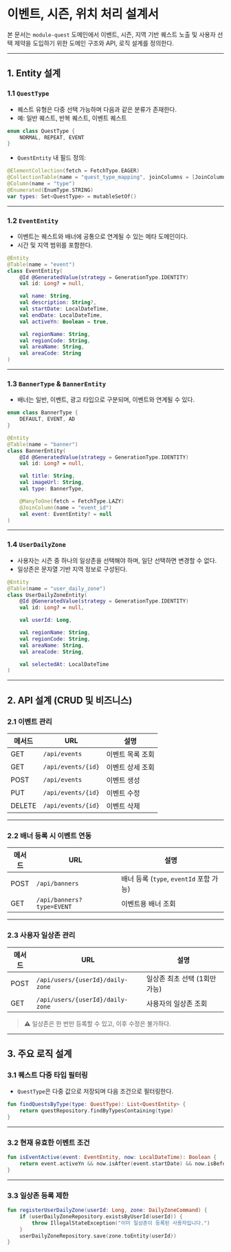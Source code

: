 # 이벤트, 시즌, 위치 처리 설계서

본 문서는 `module-quest` 도메인에서 이벤트, 시즌, 지역 기반 퀘스트 노출 및 사용자 선택 제약을 도입하기 위한 도메인 구조와 API, 로직 설계를 정의한다.

---

## 1. Entity 설계

### 1.1 `QuestType`

* 퀘스트 유형은 다중 선택 가능하며 다음과 같은 분류가 존재한다.
* 예: 일반 퀘스트, 반복 퀘스트, 이벤트 퀘스트

```kotlin
enum class QuestType {
    NORMAL, REPEAT, EVENT
}
```

* `QuestEntity` 내 필드 정의:

```kotlin
@ElementCollection(fetch = FetchType.EAGER)
@CollectionTable(name = "quest_type_mapping", joinColumns = [JoinColumn(name = "quest_id")])
@Column(name = "type")
@Enumerated(EnumType.STRING)
var types: Set<QuestType> = mutableSetOf()
```

---

### 1.2 `EventEntity`

* 이벤트는 퀘스트와 배너에 공통으로 연계될 수 있는 메타 도메인이다.
* 시간 및 지역 범위를 포함한다.

```kotlin
@Entity
@Table(name = "event")
class EventEntity(
    @Id @GeneratedValue(strategy = GenerationType.IDENTITY)
    val id: Long? = null,

    val name: String,
    val description: String?,
    val startDate: LocalDateTime,
    val endDate: LocalDateTime,
    val activeYn: Boolean = true,

    val regionName: String,
    val regionCode: String,
    val areaName: String,
    val areaCode: String
)
```

---

### 1.3 `BannerType` & `BannerEntity`

* 배너는 일반, 이벤트, 광고 타입으로 구분되며, 이벤트와 연계될 수 있다.

```kotlin
enum class BannerType {
    DEFAULT, EVENT, AD
}

@Entity
@Table(name = "banner")
class BannerEntity(
    @Id @GeneratedValue(strategy = GenerationType.IDENTITY)
    val id: Long? = null,

    val title: String,
    val imageUrl: String,
    val type: BannerType,

    @ManyToOne(fetch = FetchType.LAZY)
    @JoinColumn(name = "event_id")
    val event: EventEntity? = null
)
```

---

### 1.4 `UserDailyZone`

* 사용자는 시즌 중 하나의 일상존을 선택해야 하며, 일단 선택하면 변경할 수 없다.
* 일상존은 문자열 기반 지역 정보로 구성된다.

```kotlin
@Entity
@Table(name = "user_daily_zone")
class UserDailyZoneEntity(
    @Id @GeneratedValue(strategy = GenerationType.IDENTITY)
    val id: Long? = null,

    val userId: Long,

    val regionName: String,
    val regionCode: String,
    val areaName: String,
    val areaCode: String,

    val selectedAt: LocalDateTime
)
```

---

## 2. API 설계 (CRUD 및 비즈니스)

### 2.1 이벤트 관리

| 메서드    | URL                | 설명        |
| ------ | ------------------ | --------- |
| GET    | `/api/events`      | 이벤트 목록 조회 |
| GET    | `/api/events/{id}` | 이벤트 상세 조회 |
| POST   | `/api/events`      | 이벤트 생성    |
| PUT    | `/api/events/{id}` | 이벤트 수정    |
| DELETE | `/api/events/{id}` | 이벤트 삭제    |

---

### 2.2 배너 등록 시 이벤트 연동

| 메서드  | URL                       | 설명                              |
| ---- | ------------------------- | ------------------------------- |
| POST | `/api/banners`            | 배너 등록 (`type`, `eventId` 포함 가능) |
| GET  | `/api/banners?type=EVENT` | 이벤트용 배너 조회                      |

---

### 2.3 사용자 일상존 관리

| 메서드  | URL                              | 설명                 |
| ---- | -------------------------------- | ------------------ |
| POST | `/api/users/{userId}/daily-zone` | 일상존 최초 선택 (1회만 가능) |
| GET  | `/api/users/{userId}/daily-zone` | 사용자의 일상존 조회        |

> ⚠️ 일상존은 한 번만 등록할 수 있고, 이후 수정은 불가하다.

---

## 3. 주요 로직 설계

### 3.1 퀘스트 다중 타입 필터링

* `QuestType`은 다중 값으로 저장되며 다음 조건으로 필터링한다.

```kotlin
fun findQuestsByType(type: QuestType): List<QuestEntity> {
    return questRepository.findByTypesContaining(type)
}
```

---

### 3.2 현재 유효한 이벤트 조건

```kotlin
fun isEventActive(event: EventEntity, now: LocalDateTime): Boolean {
    return event.activeYn && now.isAfter(event.startDate) && now.isBefore(event.endDate)
}
```

---

### 3.3 일상존 등록 제한

```kotlin
fun registerUserDailyZone(userId: Long, zone: DailyZoneCommand) {
    if (userDailyZoneRepository.existsByUserId(userId)) {
        throw IllegalStateException("이미 일상존이 등록된 사용자입니다.")
    }
    userDailyZoneRepository.save(zone.toEntity(userId))
}
```